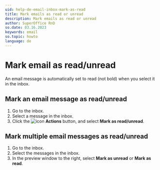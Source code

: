 ```yaml
---
uid: help-de-email-inbox-mark-as-read
title: Mark emails as read or unread
description: Mark emails as read or unread
author: SuperOffice RnD
so.date: 03.16.2023
keywords: email
so.topic: howto
language: de
---
```


# Mark email as read/unread

An email message is automatically set to read (not bold) when you select it in the inbox.

## Mark an email message as read/unread

1. Go to the inbox.
2. Select a message in the inbox.
3. Click the ![icon][img1] **Actions** button, and select **Mark as read/unread**.

## Mark multiple email messages as read/unread

1. Go to the inbox.
2. Select the messages in the inbox.
3. In the preview window to the right, select **Mark as unread** or **Mark as read**.

<!-- Referenced links -->

<!-- Referenced images -->
[img1]: ../../../../media/icons/btn-menu.png

